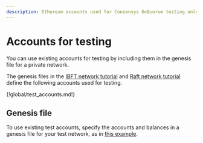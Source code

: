 ```yaml
---
description: Ethereum accounts used for Consensys GoQuorum testing only on private networks
---
```


# Accounts for testing

You can use existing accounts for testing by including them in the genesis file for a private
network.

The genesis files in the [IBFT network tutorial](../tutorials/private-network/create-ibft-network.md) and
[Raft network tutorial](../tutorials/private-network/create-a-raft-network.md) define the following accounts used for testing.

{!global/test_accounts.md!}

## Genesis file

To use existing test accounts, specify the accounts and balances in a genesis file for your test
network, as in [this example](genesis.md).
